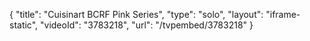{
    "title": "Cuisinart BCRF Pink Series",
    "type": "solo",
    "layout": "iframe-static",
    "videoId": "3783218",
    "url": "\/tvpembed\/3783218"
}